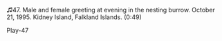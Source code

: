 ♫47. Male and female greeting at evening in the nesting burrow. October
21, 1995. Kidney Island, Falkland Islands. (0:49)

Play-47
